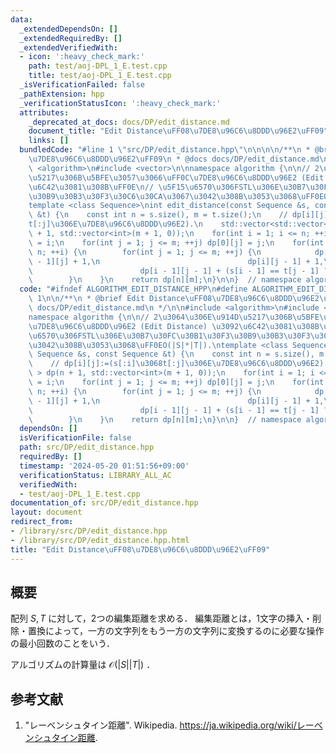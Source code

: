 ```yaml
---
data:
  _extendedDependsOn: []
  _extendedRequiredBy: []
  _extendedVerifiedWith:
  - icon: ':heavy_check_mark:'
    path: test/aoj-DPL_1_E.test.cpp
    title: test/aoj-DPL_1_E.test.cpp
  _isVerificationFailed: false
  _pathExtension: hpp
  _verificationStatusIcon: ':heavy_check_mark:'
  attributes:
    _deprecated_at_docs: docs/DP/edit_distance.md
    document_title: "Edit Distance\uFF08\u7DE8\u96C6\u8DDD\u96E2\uFF09"
    links: []
  bundledCode: "#line 1 \"src/DP/edit_distance.hpp\"\n\n\n\n/**\n * @brief Edit Distance\uFF08\
    \u7DE8\u96C6\u8DDD\u96E2\uFF09\n * @docs docs/DP/edit_distance.md\n */\n\n#include\
    \ <algorithm>\n#include <vector>\n\nnamespace algorithm {\n\n// 2\u3064\u306E\u914D\
    \u5217\u306B\u5BFE\u3057\u3066\uFF0C\u7DE8\u96C6\u8DDD\u96E2 (Edit Distance) \u3092\
    \u6C42\u3081\u308B\uFF0E\n// \u5F15\u6570\u306FSTL\u306E\u30B7\u30FC\u30B1\u30F3\
    \u30B9\u30B3\u30F3\u30C6\u30CA\u3067\u3042\u308B\u3053\u3068\uFF0EO(|S|*|T|).\n\
    template <class Sequence>\nint edit_distance(const Sequence &s, const Sequence\
    \ &t) {\n    const int n = s.size(), m = t.size();\n    // dp[i][j]:=(s[:i]\u3068\
    t[:j]\u306E\u7DE8\u96C6\u8DDD\u96E2).\n    std::vector<std::vector<int> > dp(n\
    \ + 1, std::vector<int>(m + 1, 0));\n    for(int i = 1; i <= n; ++i) dp[i][0]\
    \ = i;\n    for(int j = 1; j <= m; ++j) dp[0][j] = j;\n    for(int i = 1; i <=\
    \ n; ++i) {\n        for(int j = 1; j <= m; ++j) {\n            dp[i][j] = std::min({dp[i\
    \ - 1][j] + 1,\n                                 dp[i][j - 1] + 1,\n         \
    \                        dp[i - 1][j - 1] + (s[i - 1] == t[j - 1] ? 0 : 1)});\n\
    \        }\n    }\n    return dp[n][m];\n}\n\n}  // namespace algorithm\n\n\n"
  code: "#ifndef ALGORITHM_EDIT_DISTANCE_HPP\n#define ALGORITHM_EDIT_DISTANCE_HPP\
    \ 1\n\n/**\n * @brief Edit Distance\uFF08\u7DE8\u96C6\u8DDD\u96E2\uFF09\n * @docs\
    \ docs/DP/edit_distance.md\n */\n\n#include <algorithm>\n#include <vector>\n\n\
    namespace algorithm {\n\n// 2\u3064\u306E\u914D\u5217\u306B\u5BFE\u3057\u3066\uFF0C\
    \u7DE8\u96C6\u8DDD\u96E2 (Edit Distance) \u3092\u6C42\u3081\u308B\uFF0E\n// \u5F15\
    \u6570\u306FSTL\u306E\u30B7\u30FC\u30B1\u30F3\u30B9\u30B3\u30F3\u30C6\u30CA\u3067\
    \u3042\u308B\u3053\u3068\uFF0EO(|S|*|T|).\ntemplate <class Sequence>\nint edit_distance(const\
    \ Sequence &s, const Sequence &t) {\n    const int n = s.size(), m = t.size();\n\
    \    // dp[i][j]:=(s[:i]\u3068t[:j]\u306E\u7DE8\u96C6\u8DDD\u96E2).\n    std::vector<std::vector<int>\
    \ > dp(n + 1, std::vector<int>(m + 1, 0));\n    for(int i = 1; i <= n; ++i) dp[i][0]\
    \ = i;\n    for(int j = 1; j <= m; ++j) dp[0][j] = j;\n    for(int i = 1; i <=\
    \ n; ++i) {\n        for(int j = 1; j <= m; ++j) {\n            dp[i][j] = std::min({dp[i\
    \ - 1][j] + 1,\n                                 dp[i][j - 1] + 1,\n         \
    \                        dp[i - 1][j - 1] + (s[i - 1] == t[j - 1] ? 0 : 1)});\n\
    \        }\n    }\n    return dp[n][m];\n}\n\n}  // namespace algorithm\n\n#endif\n"
  dependsOn: []
  isVerificationFile: false
  path: src/DP/edit_distance.hpp
  requiredBy: []
  timestamp: '2024-05-20 01:51:56+09:00'
  verificationStatus: LIBRARY_ALL_AC
  verifiedWith:
  - test/aoj-DPL_1_E.test.cpp
documentation_of: src/DP/edit_distance.hpp
layout: document
redirect_from:
- /library/src/DP/edit_distance.hpp
- /library/src/DP/edit_distance.hpp.html
title: "Edit Distance\uFF08\u7DE8\u96C6\u8DDD\u96E2\uFF09"
---
```

## 概要

配列 $S, T$ に対して，2つの編集距離を求める．
編集距離とは，1文字の挿入・削除・置換によって，一方の文字列をもう一方の文字列に変換するのに必要な操作の最小回数のことをいう．

アルゴリズムの計算量は $\mathcal{O}(\lvert S \rvert \lvert T \rvert)$ ．


## 参考文献

1. "レーベンシュタイン距離". Wikipedia. <https://ja.wikipedia.org/wiki/レーベンシュタイン距離>.
